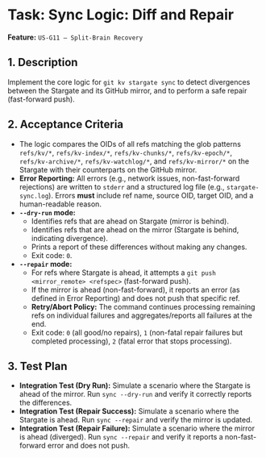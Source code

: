 # Task: Sync Logic: Diff and Repair

**Feature:** `US-G11 — Split-Brain Recovery`

## 1. Description

Implement the core logic for `git kv stargate sync` to detect divergences between the Stargate and its GitHub mirror, and to perform a safe repair (fast-forward push).

## 2. Acceptance Criteria

- The logic compares the OIDs of all refs matching the glob patterns `refs/kv/*`, `refs/kv-index/*`, `refs/kv-chunks/*`, `refs/kv-epoch/*`, `refs/kv-archive/*`, `refs/kv-watchlog/*`, and `refs/kv-mirror/*` on the Stargate with their counterparts on the GitHub mirror.
- **Error Reporting:** All errors (e.g., network issues, non-fast-forward rejections) are written to `stderr` and a structured log file (e.g., `stargate-sync.log`). Errors **must** include ref name, source OID, target OID, and a human-readable reason.
- **`--dry-run` mode:**
  - Identifies refs that are ahead on Stargate (mirror is behind).
  - Identifies refs that are ahead on the mirror (Stargate is behind, indicating divergence).
  - Prints a report of these differences without making any changes.
  - Exit code: `0`.
- **`--repair` mode:**
  - For refs where Stargate is ahead, it attempts a `git push <mirror_remote> <refspec>` (fast-forward push).
  - If the mirror is ahead (non-fast-forward), it reports an error (as defined in Error Reporting) and does not push that specific ref.
  - **Retry/Abort Policy:** The command continues processing remaining refs on individual failures and aggregates/reports all failures at the end.
  - Exit code: `0` (all good/no repairs), `1` (non-fatal repair failures but completed processing), `2` (fatal error that stops processing).

## 3. Test Plan

- **Integration Test (Dry Run):** Simulate a scenario where the Stargate is ahead of the mirror. Run `sync --dry-run` and verify it correctly reports the differences.
- **Integration Test (Repair Success):** Simulate a scenario where the Stargate is ahead. Run `sync --repair` and verify the mirror is updated.
- **Integration Test (Repair Failure):** Simulate a scenario where the mirror is ahead (diverged). Run `sync --repair` and verify it reports a non-fast-forward error and does not push.

